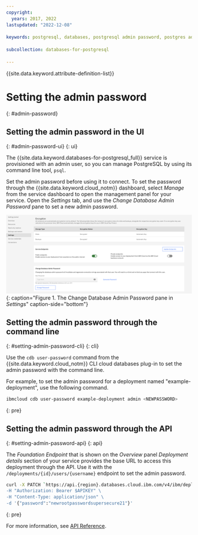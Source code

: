 ```yaml
---
copyright:
  years: 2017, 2022
lastupdated: "2022-12-08"

keywords: postgresql, databases, postgresql admin password, postgres admin password

subcollection: databases-for-postgresql

---
```


{{site.data.keyword.attribute-definition-list}}


# Setting the admin password
{: #admin-password}

## Setting the admin password in the UI
{: #admin-password-ui}
{: ui}

The {{site.data.keyword.databases-for-postgresql_full}} service is provisioned with an admin user, so you can manage PostgreSQL by using its command line tool, `psql`.

Set the admin password before using it to connect. To set the password through the {{site.data.keyword.cloud_notm}} dashboard, select _Manage_ from the service dashboard to open the management panel for your service. Open the _Settings_ tab, and use the _Change Database Admin Password_ pane to set a new admin password.

![The change database admin password pane in settings](images/settings-admin-password.png){: caption="Figure 1. The Change Database Admin Password pane in _Settings_" caption-side="bottom"}

## Setting the admin password through the command line
{: #setting-admin-password-cli}
{: cli}

Use the `cdb user-password` command from the {{site.data.keyword.cloud_notm}} CLI cloud databases plug-in to set the admin password with the command line.

For example, to set the admin password for a deployment named "example-deployment", use the following command.
```sh
ibmcloud cdb user-password example-deployment admin <NEWPASSWORD>
```
{: pre}

## Setting the admin password through the API
{: #setting-admin-password-api}
{: api}

The _Foundation Endpoint_ that is shown on the _Overview_ panel _Deployment details_ section of your service provides the base URL to access this deployment through the API. Use it with the `/deployments/{id}/users/{username}` endpoint to set the admin password.
```sh
curl -X PATCH `https://api.{region}.databases.cloud.ibm.com/v4/ibm/deployments/{id}/users/admin' \
-H "Authorization: Bearer $APIKEY" \
-H "Content-Type: application/json" \
-d '{"password":"newrootpasswordsupersecure21"}'
```
{: pre}

For more information, see [API Reference](https://{DomainName}/apidocs/cloud-databases-api#set-database-level-user-s-password).
